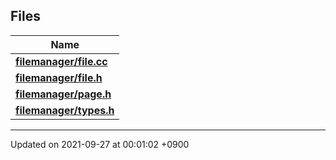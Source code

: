 ## Files

| Name           |
| -------------- |
| **[filemanager/file.cc](/Files/file_8cc#file-file.cc)**  |
| **[filemanager/file.h](/Files/file_8h#file-file.h)**  |
| **[filemanager/page.h](/Files/page_8h#file-page.h)**  |
| **[filemanager/types.h](/Files/types_8h#file-types.h)**  |






-------------------------------

Updated on 2021-09-27 at 00:01:02 +0900
